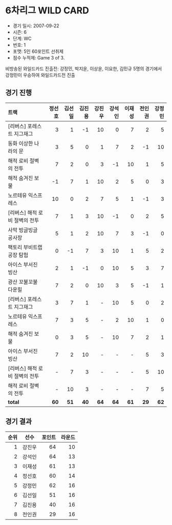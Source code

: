 # 6차리그 WILD CARD

- 경기 일시: 2007-09-22
- 시즌: 6
- 단계: WC
- 번호: 1
- 포맷: 5인 60포인트 선취제
- 점수 누적제: Game 3 of 3.



비방송된 와일드카드 진출전: 강정민, 박지윤, 이상윤, 이요한, 김민규 5명의 경기에서 강정민이 우승하여 와일드카드전 진출

## 경기 진행

| 트랙 | 정선호 | 김선일 | 김진용 | 강진우 | 강석인 | 이재성 | 전인권 | 강정민 |
|:---|---:|---:|---:|---:|---:|---:|---:|---:|
| [리버스] 포레스트 지그재그 | 3 | 1 | -1 | 10 | 0 | 7 | 2 | 5 |
| 동화 이상한 나라의 문 | 3 | 5 | 0 | 1 | 7 | 2 | -1 | 10 |
| 해적 로비 절벽의 전투 | 7 | 2 | 0 | 3 | -1 | 10 | 1 | 5 |
| 해적 숨겨진 보물 | -1 | 7 | 1 | 10 | 2 | 5 | 0 | 3 |
| 노르테유 익스프레스 | 10 | 0 | 2 | 7 | 5 | 1 | -1 | 3 |
| [리버스] 해적 로비 절벽의 전투 | 7 | 1 | 3 | 10 | -1 | 0 | 2 | 5 |
| 사막 빙글빙글 공사장 | 5 | 1 | 2 | 10 | 7 | 3 | -1 | 0 |
| 팩토리 부비트랩 공장 탐험 | 0 | -1 | 7 | 3 | 10 | 1 | 5 | 2 |
| 아이스 부서진 빙산 | 2 | 1 | -1 | 0 | 10 | 5 | 3 | 7 |
| 광산 꼬불꼬불 다운힐 | 7 | 2 | 0 | 10 | 3 | 5 | -1 | 1 |
| [리버스] 포레스트 지그재그 | 3 | 7 | 1 | - | 10 | 5 | 0 | 2 |
| 노르테유 익스프레스 | 7 | 3 | 5 | - | 2 | 10 | 1 | 0 |
| 해적 숨겨진 보물 | 0 | 3 | 5 | - | 10 | 7 | 2 | 1 |
| 아이스 부서진 빙산 | 7 | 2 | 10 | - | - | - | 5 | 3 |
| [리버스] 해적 로비 절벽의 전투 | - | 7 | 3 | - | - | - | 5 | 10 |
| 해적 로비 절벽의 전투 | - | 10 | 3 | - | - | - | 7 | 5 |
| __total__ | __60__ | __51__ | __40__ | __64__ | __64__ | __61__ | __29__ | __62__ |




## 경기 결과

| 순위 | 선수 | 포인트 | 라운드 |
|---:|:---:|---:|---:|
| 1 | 강진우 | 64 | 10 |
| 2 | 강석인 | 64 | 13 |
| 3 | 이재성 | 61 | 13 |
| 4 | 정선호 | 60 | 14 |
| 5 | 강정민 | 62 | 16 |
| 6 | 김선일 | 51 | 16 |
| 7 | 김진용 | 40 | 16 |
| 8 | 전인권 | 29 | 16 |

